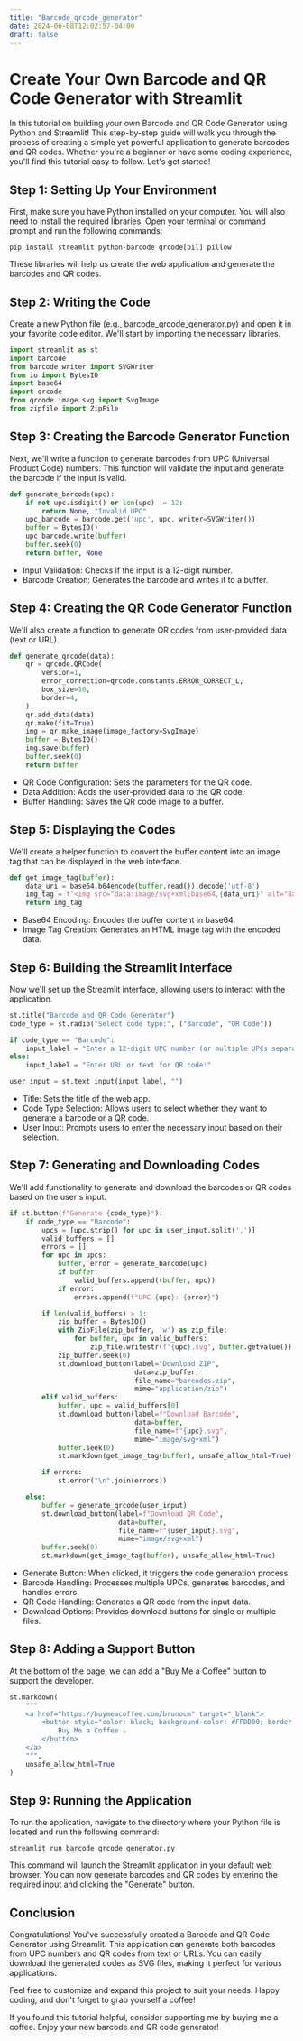 ```yaml
---
title: "Barcode_qrcode_generator"
date: 2024-06-08T12:02:57-04:00
draft: false
---
```


# Create Your Own Barcode and QR Code Generator with Streamlit

In this tutorial on building your own Barcode and QR Code Generator using Python and Streamlit! This step-by-step guide will walk you through the process of creating a simple yet powerful application to generate barcodes and QR codes. Whether you're a beginner or have some coding experience, you'll find this tutorial easy to follow. Let's get started!

## Step 1: Setting Up Your Environment

First, make sure you have Python installed on your computer. You will also need to install the required libraries. Open your terminal or command prompt and run the following commands:

```pip install streamlit python-barcode qrcode[pil] pillow```

These libraries will help us create the web application and generate the barcodes and QR codes.

## Step 2: Writing the Code

Create a new Python file (e.g., barcode_qrcode_generator.py) and open it in your favorite code editor. We'll start by importing the necessary libraries.

```python
import streamlit as st
import barcode
from barcode.writer import SVGWriter
from io import BytesIO
import base64
import qrcode
from qrcode.image.svg import SvgImage
from zipfile import ZipFile
```

## Step 3: Creating the Barcode Generator Function

Next, we'll write a function to generate barcodes from UPC (Universal Product Code) numbers. This function will validate the input and generate the barcode if the input is valid.

```python
def generate_barcode(upc):
    if not upc.isdigit() or len(upc) != 12:
        return None, "Invalid UPC"
    upc_barcode = barcode.get('upc', upc, writer=SVGWriter())
    buffer = BytesIO()
    upc_barcode.write(buffer)
    buffer.seek(0)
    return buffer, None
```

- Input Validation: Checks if the input is a 12-digit number.
- Barcode Creation: Generates the barcode and writes it to a buffer.

## Step 4: Creating the QR Code Generator Function

We'll also create a function to generate QR codes from user-provided data (text or URL).

```python
def generate_qrcode(data):
    qr = qrcode.QRCode(
        version=1,
        error_correction=qrcode.constants.ERROR_CORRECT_L,
        box_size=10,
        border=4,
    )
    qr.add_data(data)
    qr.make(fit=True)
    img = qr.make_image(image_factory=SvgImage)
    buffer = BytesIO()
    img.save(buffer)
    buffer.seek(0)
    return buffer
```
- QR Code Configuration: Sets the parameters for the QR code.
- Data Addition: Adds the user-provided data to the QR code.
- Buffer Handling: Saves the QR code image to a buffer.

## Step 5: Displaying the Codes

We'll create a helper function to convert the buffer content into an image tag that can be displayed in the web interface.

```python
def get_image_tag(buffer):
    data_uri = base64.b64encode(buffer.read()).decode('utf-8')
    img_tag = f'<img src="data:image/svg+xml;base64,{data_uri}" alt="Barcode/QR Code"/>'
    return img_tag
```
- Base64 Encoding: Encodes the buffer content in base64.
- Image Tag Creation: Generates an HTML image tag with the encoded data.

## Step 6: Building the Streamlit Interface

Now we'll set up the Streamlit interface, allowing users to interact with the application.

```python
st.title("Barcode and QR Code Generator")
code_type = st.radio("Select code type:", ("Barcode", "QR Code"))

if code_type == "Barcode":
    input_label = "Enter a 12-digit UPC number (or multiple UPCs separated by commas):"
else:
    input_label = "Enter URL or text for QR code:"

user_input = st.text_input(input_label, "")
```
- Title: Sets the title of the web app.
- Code Type Selection: Allows users to select whether they want to generate a barcode or a QR code.
- User Input: Prompts users to enter the necessary input based on their selection.

## Step 7: Generating and Downloading Codes

We'll add functionality to generate and download the barcodes or QR codes based on the user's input.

```python
if st.button(f"Generate {code_type}"):
    if code_type == "Barcode":
        upcs = [upc.strip() for upc in user_input.split(',')]
        valid_buffers = []
        errors = []
        for upc in upcs:
            buffer, error = generate_barcode(upc)
            if buffer:
                valid_buffers.append((buffer, upc))
            if error:
                errors.append(f"UPC {upc}: {error}")

        if len(valid_buffers) > 1:
            zip_buffer = BytesIO()
            with ZipFile(zip_buffer, 'w') as zip_file:
                for buffer, upc in valid_buffers:
                    zip_file.writestr(f"{upc}.svg", buffer.getvalue())
            zip_buffer.seek(0)
            st.download_button(label="Download ZIP",
                               data=zip_buffer,
                               file_name="barcodes.zip",
                               mime="application/zip")
        elif valid_buffers:
            buffer, upc = valid_buffers[0]
            st.download_button(label=f"Download Barcode",
                               data=buffer,
                               file_name=f"{upc}.svg",
                               mime="image/svg+xml")
            buffer.seek(0)
            st.markdown(get_image_tag(buffer), unsafe_allow_html=True)

        if errors:
            st.error("\n".join(errors))

    else:
        buffer = generate_qrcode(user_input)
        st.download_button(label=f"Download QR Code",
                           data=buffer,
                           file_name=f"{user_input}.svg",
                           mime="image/svg+xml")
        buffer.seek(0)
        st.markdown(get_image_tag(buffer), unsafe_allow_html=True)
```
- Generate Button: When clicked, it triggers the code generation process.
- Barcode Handling: Processes multiple UPCs, generates barcodes, and handles errors.
- QR Code Handling: Generates a QR code from the input data.
- Download Options: Provides download buttons for single or multiple files.

## Step 8: Adding a Support Button

At the bottom of the page, we can add a "Buy Me a Coffee" button to support the developer.

```python
st.markdown(
    """
    <a href="https://buymeacoffee.com/brunocm" target="_blank">
        <button style="color: black; background-color: #FFDD00; border: none; padding: 10px 20px; text-align: center; display: inline-block; font-size: 16px; margin-top: 20px;">
            Buy Me a Coffee ☕
        </button>
    </a>
    """,
    unsafe_allow_html=True
)
```
## Step 9: Running the Application

To run the application, navigate to the directory where your Python file is located and run the following command:

```streamlit run barcode_qrcode_generator.py```

This command will launch the Streamlit application in your default web browser. You can now generate barcodes and QR codes by entering the required input and clicking the "Generate" button.

## Conclusion

Congratulations! You've successfully created a Barcode and QR Code Generator using Streamlit. This application can generate both barcodes from UPC numbers and QR codes from text or URLs. You can easily download the generated codes as SVG files, making it perfect for various applications.

Feel free to customize and expand this project to suit your needs. Happy coding, and don't forget to grab yourself a coffee!

If you found this tutorial helpful, consider supporting me by buying me a coffee. Enjoy your new barcode and QR code generator!